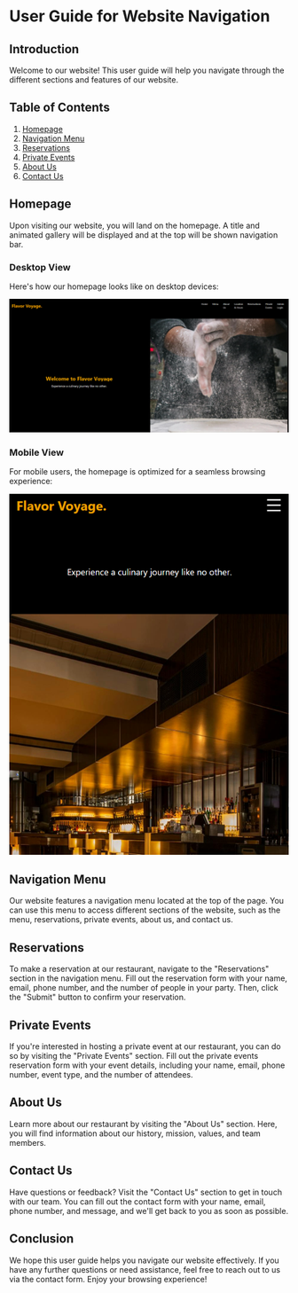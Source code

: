 # User Guide for Website Navigation

## Introduction
Welcome to our website! This user guide will help you navigate through the different sections and features of our website.

## Table of Contents
1. [Homepage](#homepage)
2. [Navigation Menu](#navigation-menu)
3. [Reservations](#reservations)
4. [Private Events](#private-events)
5. [About Us](#about-us)
6. [Contact Us](#contact-us)

## Homepage
Upon visiting our website, you will land on the homepage. A title and animated gallery will be displayed and at the top will be shown navigation bar.
### Desktop View
Here's how our homepage looks like on desktop devices:

![Homepage Desktop Image](../images/home-page-desktop.png)

### Mobile View
For mobile users, the homepage is optimized for a seamless browsing experience:

![Homepage Mobile Image](../images/home-page-mobile.png)

## Navigation Menu
Our website features a navigation menu located at the top of the page. You can use this menu to access different sections of the website, such as the menu, reservations, private events, about us, and contact us.

## Reservations
To make a reservation at our restaurant, navigate to the "Reservations" section in the navigation menu. Fill out the reservation form with your name, email, phone number, and the number of people in your party. Then, click the "Submit" button to confirm your reservation.

## Private Events
If you're interested in hosting a private event at our restaurant, you can do so by visiting the "Private Events" section. Fill out the private events reservation form with your event details, including your name, email, phone number, event type, and the number of attendees.

## About Us
Learn more about our restaurant by visiting the "About Us" section. Here, you will find information about our history, mission, values, and team members.

## Contact Us
Have questions or feedback? Visit the "Contact Us" section to get in touch with our team. You can fill out the contact form with your name, email, phone number, and message, and we'll get back to you as soon as possible.

## Conclusion
We hope this user guide helps you navigate our website effectively. If you have any further questions or need assistance, feel free to reach out to us via the contact form. Enjoy your browsing experience!
